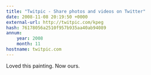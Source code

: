 ```yaml
---
title: "Twitpic - Share photos and videos on Twitter"
date: 2008-11-08 20:19:50 +0000
external-url: http://twitpic.com/kpeg
hash: 76178056a2510f957b935aa40ab94089
annum:
    year: 2008
    month: 11
hostname: twitpic.com
---
```


Loved this painting. Now ours.  
